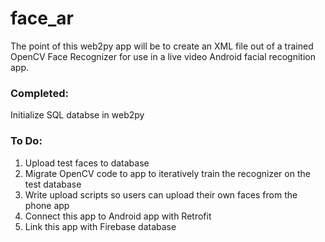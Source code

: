 # face_ar
The point of this web2py app will be to create an XML file out of a trained OpenCV Face Recognizer for use in a live video Android facial recognition app.
### Completed:
Initialize SQL databse in web2py
### To Do:
<ol>
<li>Upload test faces to database</li>
<li>Migrate OpenCV code to app to iteratively train the recognizer on the test database</li>
<li>Write upload scripts so users can upload their own faces from the phone app</li>
<li>Connect this app to Android app with Retrofit</li>
<li>Link this app with Firebase database</li>
</ol>

